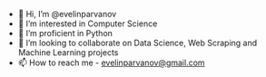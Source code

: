 - 👋 Hi, I’m @evelinparvanov
- 👀 I’m interested in Computer Science
- 🌱 I’m proficient in Python
- 💞️ I’m looking to collaborate on Data Science, Web Scraping and Machine Learning projects
- 📫 How to reach me - evelinparvanov@gmail.com


<!---
evelinparvanov/evelinparvanov is a ✨ special ✨ repository because its `README.md` (this file) appears on your GitHub profile.
You can click the Preview link to take a look at your changes.
--->
